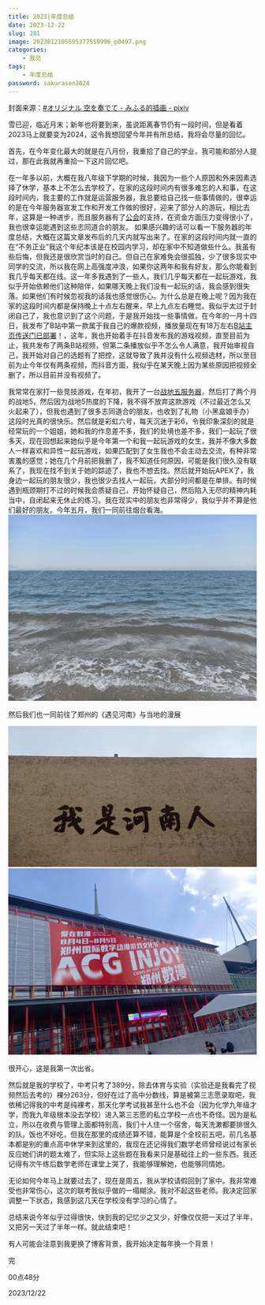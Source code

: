 ```yaml
---
title: 2023|年度总结
date: 2023-12-22
slug: 281
image: 2023012105595377559996_p0497.png
categories:
    - 我见
tags:
    - 年度总结
password: sakurasen2024
---
```

封面来源：[#オリジナル 空を奏でて - みふる的插画 - pixiv](https://www.pixiv.net/artworks/77559996)

雪已迎，临近月末；新年也将要到来，虽说距离春节仍有一段时间，但是看着2023马上就要变为2024，这令我想回望今年并有所总结，我将会尽量的回忆。

首先，在今年变化最大的就是在八月份，我重拾了自己的学业，我可能和部分人提过，那在此我就再重拾一下这片回忆吧。

在一年多以前，大概在我八年级下学期的时候，我因为一些个人原因和外来因素选择了休学，基本上不怎么去学校了，在家的这段时间内有很多难忘的人和事，在这段时间内，我主要的工作就是运营服务器，我总要给自己找一些事情做的，很幸运的是在今年服务器宣发工作和开发工作做的很好，迎来了部分人的游玩，相比去年，这算是一种进步，而且服务器有了[公会](https://yzhguild.mysxl.cn/)的支持，在资金方面压力变得很小了，我也很幸运能遇到这些志同道合的朋友。 如果感兴趣的话可以看一下服务器的年度总结，大概在这篇文章发布后的几天内就写出来了。在家的这段时间内就一直的在“不务正业”我这个年纪本该是在校园内学习，却在家中不知道做些什么。我虽有些后悔，但我还是很欣赏当时的自己。但自己在家难免会很孤独，少了很多现实中同学的交流，所以我在网上高强度冲浪，如果你这两年和我有好友，那么你能看到我几乎每天都在线。这一年多我遇到了一些人，我们几乎每天都在一起玩游戏，我似乎开始依赖他们这种陪伴，如果哪天晚上我们没有一起玩的话，我会感到很失落。如果他们有时候忽视我的话我也感觉很伤心。为什么总是在晚上呢？因为我在家的这段时间内都是保持晚上十点左右醒来，早上九点左右睡觉。我似乎太过于封闭自己了，我也意识到了这个问题，于是我开始找一些事情做，在今年的一月十四日，我发布了B站中第一款属于我自己的爆款视频，播放量现在有18万左右[B站主页传送门已部署](https://space.bilibili.com/511629145)！，这年，我也开始着手在抖音发布我的游戏视频，直至目前为止，我共发布了两条B站视频，但第二条播放似乎不怎么令人满意，我开始审视自己，我开始对自己的选题有了把控，这就导致了我并没有什么视频选材，所以至目前为止今年仅有两条视频，而抖音方面，我似乎在某天晚上因为某些原因把视频全删了，所以目前并没有视频了。

我常常在家打一些竞技游戏，在年初，我开了一台[战地五服务器](https://www.bilibili.com/opus/745916741548245000)，然后打了两个月的战地5，然后因为战地5热度的下降，我不得不放弃这款游戏（不过最近怎么又火起来了），但我也遇到了很多志同道合的朋友，也收到了礼物（小黑盒娘手办）这段时光真的很快乐。然后就是彩虹六号，每天沉迷于彩6，令我印象深刻的就是经常玩的一个姐姐，她和我的作息差不多，我们的处境也差不多，我们一起玩了很多天，现在回想起来她似乎是今年第一个和我一起玩游戏的女生，我并不像大多数人一样喜欢和异性一起玩游戏，如果匹配到了女生我也不会主动去交流，有种非常害羞的感觉；她在几个月前把我删了，我不知道任何原因，可能是我们很久没有联系了，我现在找不到关于她的踪迹了，我也不想去找。然后就开始玩APEX了，我身边一起玩的朋友很少，我也很少去找人一起玩，大部分时间都是在单排。有时候遇到瓶颈期打不过的时候我会质疑自己，开始怀疑自己，然后陷入无尽的精神内耗当中，自闭起来无休止的练习。我在现实中的朋友也非常得少，我似乎并不算是他们最好的朋友。今年五月，我们一同前往烟台看海。 \
![烟台的海](20231222004412SakuraSen_IMG_20230430_132237_DRO-2310-1024x768.png "烟台的海") 

然后我们也一同前往了郑州的《遇见河南》与当地的漫展

![遇见河南](20231222002928IMG_20230805_173902-1498-1024x581.jpg)  ![郑州漫展](20231222003023IMG_20230804_150948-1541-1024x768.jpg) 

很开心，这是我第一次出省。

然后就是我的学校了，中考只考了389分，除去体育与实验（实验还是我看完了视频然后去考的）裸分263分，但好在过了高中分数线，算是被第三志愿录取吧，我依稀记得我的中考是纯裸考，那天化学考试我甚至什么也不会（因为化学九年级才学，而我九年级根本没去学校）进入第三志愿的私立学校一点也不奇怪。因为是私立，所以在收费与管理上面都特别高，我们十人住一个宿舍，每天洗漱都要排很久的队，饭也不好吃，但我在那里的成绩还算不错，能算是个全校前五吧，前几名基本都是别的重点高中休学来到这里的，我现在还记得我们数学老师曾经说过有家长反应她们讲的题太难了，但实际上这些题在我看来只是基础往上的一些东西。我还记得有次午练后数学老师在课堂上哭了，我能够理解她，也能够同情她。

无论如何今年马上就要过去了，现在是周五，我从学校请假回到了家中。我非常难受也非常伤心，这次的联考我似乎做的一塌糊涂。我对不起这些老师。我决定回家调整一下状态，我感到这几天在学校没有学习的心情了。

总结来说今年似乎过得很快，快到我的记忆少之又少，好像仅仅把一天过了半年，又把另一天过了半年一样。就此结束吧！

有人可能会注意到我更换了博客背景，我开始决定每年换一个背景！

完

00点48分

2023/12/22
